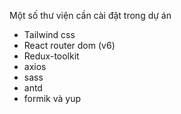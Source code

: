 Một số thư viện cần cài đặt trong dự án

- Tailwind css
- React router dom (v6)
- Redux-toolkit
- axios
- sass
- antd
- formik và yup
